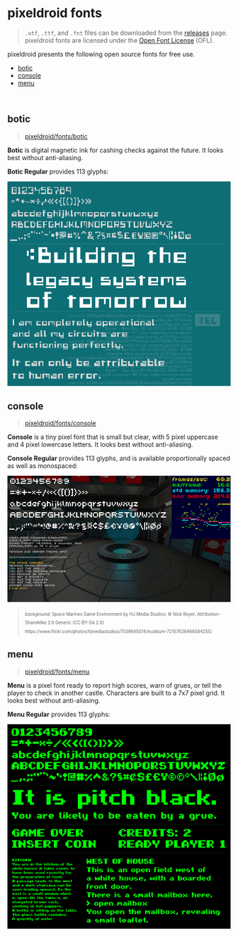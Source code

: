 # pixeldroid fonts

> `.otf`, `.ttf`, and `.fnt` files can be downloaded from the [releases][releases] page. <br>
> pixeldroid fonts are licensed under the [Open Font License][ofl] (OFL).

pixeldroid presents the following open source fonts for free use.

- [botic](#botic)
- [console](#console)
- [menu](#menu)

<br>


## botic
> [pixeldroid/fonts/botic][font-botic]

**Botic** is digital magnetic ink for cashing checks against the future. It looks best without anti-aliasing.

**Botic Regular** provides 113 glyphs:

![botic regular][specimen-botic-regular]


## console
> [pixeldroid/fonts/console][font-console]

**Console** is a tiny pixel font that is small but clear, with 5 pixel uppercase and 4 pixel lowercase letters. It looks best without anti-aliasing.

**Console Regular** provides 113 glyphs, and is available proportionally spaced as well as monospaced:

![console regular][specimen-console-regular]
<blockquote><sup><sub>
    <i>background:</i> Space Marines Game Environment by HJ Media Studios; &copy; Nick Royer, Attribution-ShareAlike 2.0 Generic (CC BY-SA 2.0) <br>
    https://www.flickr.com/photos/hjmediastudios/7539645014/in/album-72157626466584255/
</sub></sup></blockquote>


## menu
> [pixeldroid/fonts/menu][font-menu]

**Menu** is a pixel font ready to report high scores, warn of grues, or tell the player to check in another castle. Characters are built to a 7x7 pixel grid. It looks best without anti-aliasing.

**Menu Regular** provides 113 glyphs:

![menu regular][specimen-menu-regular]


[font-botic]: botic/ "pixeldroid Botic regular"
[font-console]: console/ "pixeldroid Console regular"
[font-menu]: menu/ "pixeldroid Menu regular"
[specimen-botic-regular]: botic/docs/specimen.png "pixeldroid Botic regular type specimen"
[specimen-console-regular]: console/docs/specimen.png "pixeldroid Console regular type specimen"
[specimen-menu-regular]: menu/docs/specimen.png "pixeldroid Menu regular type specimen"
[ofl]: http://scripts.sil.org/OFL "Open Font License"
[releases]: https://github.com/pixeldroid/fonts/releases/ "pixeldroid font releases"
